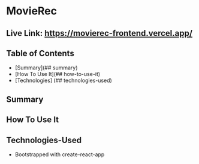 # MovieRec

## Live Link: https://movierec-frontend.vercel.app/

## Table of Contents
- [Summary](## summary)
- [How To Use It](## how-to-use-it)
- [Technologies] (## technologies-used)

## Summary

## How To Use It

## Technologies-Used
- Bootstrapped with create-react-app

